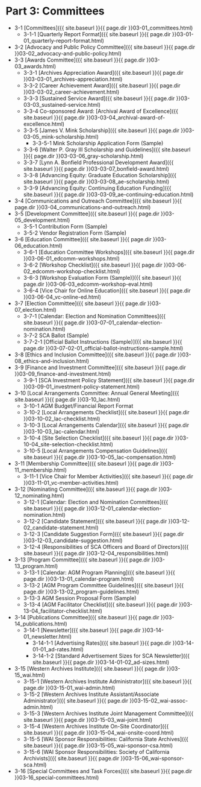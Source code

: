 # Part 3:  Committees
- 3-1     [Committees]({{ site.baseurl }}{{ page.dir }}03-01_committees.html)
  - 3-1-1     [Quarterly Report Format]({{ site.baseurl }}{{ page.dir }}03-01-01_quarterly-report-format.html)
- 3-2     [Advocacy and Public Policy Committee]({{ site.baseurl }}{{ page.dir }}03-02_advocacy-and-public-policy.html)
- 3-3     [Awards Committee]({{ site.baseurl }}{{ page.dir }}03-03_awards.html)
  - 3-3-1     [Archives Appreciation Award]({{ site.baseurl }}{{ page.dir }}03-03-01_archives-appreciation.html)
  - 3-3-2     [Career Achievement Award]({{ site.baseurl }}{{ page.dir }}03-03-02_career-achievement.html)
  - 3-3-3     [Sustained Service Award]({{ site.baseurl }}{{ page.dir }}03-03-03_sustained-service.html)
  - 3-3-4     Co-sponsored Award:  [Archival Award of Excellence]({{ site.baseurl }}{{ page.dir }}03-03-04_archival-award-of-excellence.html)
  - 3-3-5     [James V. Mink Scholarship]({{ site.baseurl }}{{ page.dir }}03-03-05_mink-scholarship.html)
    - 3-3-5-1     Mink Scholarship Application Form (Sample)
  - 3-3-6     [Walter P. Gray III Scholarship and Guidelines]({{ site.baseurl }}{{ page.dir }}03-03-06_gray-scholarship.html)
  - 3-3-7     [Lynn A. Bonfield Professional Development Award]({{ site.baseurl }}{{ page.dir }}03-03-07_bonfield-award.html)
  - 3-3-8     [Advancing Equity: Graduate Education Scholarship]({{ site.baseurl }}{{ page.dir }}03-03-08_ae-scholarship.html)
  - 3-3-9     [Advancing Equity: Continuing Education Funding]({{ site.baseurl }}{{ page.dir }}03-03-09_ae-continuing-education.html)
- 3-4     [Communications and Outreach Committee]({{ site.baseurl }}{{ page.dir }}03-04_communications-and-outreach.html)
- 3-5     [Development Committee]({{ site.baseurl }}{{ page.dir }}03-05_development.html)
  - 3-5-1     Contribution Form (Sample)
  - 3-5-2     Vendor Registration Form (Sample)
- 3-6     [Education Committee]({{ site.baseurl }}{{ page.dir }}03-06_education.html)
  - 3-6-1     [Education Committee Workshops]({{ site.baseurl }}{{ page.dir }}03-06-01_edcomm-workshops.html)
  - 3-6-2     [Workshop Checklist]({{ site.baseurl }}{{ page.dir }}03-06-02_edcomm-workshop-checklist.html)
  - 3-6-3     [Workshop Evaluation Form (Sample)]({{ site.baseurl }}{{ page.dir }}03-06-03_edcomm-workshop-eval.html)
  - 3-6-4     [Vice Chair for Online Education]({{ site.baseurl }}{{ page.dir }}03-06-04_vc-online-ed.html)
- 3-7     [Election Committee]({{ site.baseurl }}{{ page.dir }}03-07_election.html)
  - 3-7-1     [Calendar: Election and Nomination Committees]({{ site.baseurl }}{{ page.dir }}03-07-01_calendar-election-nomination.html)
  - 3-7-2     SCA Ballot (Sample)
  - 3-7-2-1     [Official Ballot Instructions (Sample)]({{ site.baseurl }}{{ page.dir }}03-07-02-01_official-ballot-instructions-sample.html)
- 3-8     [Ethics and Inclusion Committee]({{ site.baseurl }}{{ page.dir }}03-08_ethics-and-inclusion.html)
- 3-9     [Finance and Investment Committee]({{ site.baseurl }}{{ page.dir }}03-09_finance-and-investment.html)
  - 3-9-1     [SCA Investment Policy Statement]({{ site.baseurl }}{{ page.dir }}03-09-01_investment-policy-statement.html)
- 3-10   [Local Arrangements Committee: Annual General Meeting]({{ site.baseurl }}{{ page.dir }}03-10_lac.html)
  - 3-10-1   AGM Budget/Financial Report Format
  - 3-10-2   [Local Arrangements Checklist]({{ site.baseurl }}{{ page.dir }}03-10-02_lac-checklist.html)
  - 3-10-3   [Local Arrangements Calendar]({{ site.baseurl }}{{ page.dir }}03-10-03_lac-calendar.html)
  - 3-10-4   [Site Selection Checklist]({{ site.baseurl }}{{ page.dir }}03-10-04_site-selection-checklist.html)
  - 3-10-5   [Local Arrangements Compensation Guidelines]({{ site.baseurl }}{{ page.dir }}03-10-05_lac-compensation.html)
- 3-11   [Membership Committee]({{ site.baseurl }}{{ page.dir }}03-11_membership.html)
  - 3-11-1   [Vice Chair for Member Activities]({{ site.baseurl }}{{ page.dir }}03-11-01_vc-member-activities.html)
- 3-12   [Nominating Committee]({{ site.baseurl }}{{ page.dir }}03-12_nominating.html)
  - 3-12-1   [Calendar: Election and Nomination Committees]({{ site.baseurl }}{{ page.dir }}03-12-01_calendar-election-nomination.html)
  - 3-12-2   [Candidate Statement]({{ site.baseurl }}{{ page.dir }}03-12-02_candidate-statement.html)
  - 3-12-3   [Candidate Suggestion Form]({{ site.baseurl }}{{ page.dir }}03-12-03_candidate-suggestion.html)
  - 3-12-4   [Responsibilities of SCA Officers and Board of Directors]({{ site.baseurl }}{{ page.dir }}03-12-04_responsibilities.html)
- 3-13   [Program Committee]({{ site.baseurl }}{{ page.dir }}03-13_program.html)
  - 3-13-1   [Calendar: AGM Program Planning]({{ site.baseurl }}{{ page.dir }}03-13-01_calendar-program.html)
  - 3-13-2   [AGM Program Committee Guidelines]({{ site.baseurl }}{{ page.dir }}03-13-02_program-guidelines.html)
  - 3-13-3   AGM Session Proposal Form (Sample)
  - 3-13-4   [AGM Facilitator Checklist]({{ site.baseurl }}{{ page.dir }}03-13-04_facilitator-checklist.html)
- 3-14   [Publications Committee]({{ site.baseurl }}{{ page.dir }}03-14_publications.html)
  - 3-14-1   [Newsletter]({{ site.baseurl }}{{ page.dir }}03-14-01_newsletter.html)
    - 3-14-1-1   [Advertising Rates]({{ site.baseurl }}{{ page.dir }}03-14-01-01_ad-rates.html)
    - 3-14-1-2   [Standard Advertisement Sizes for SCA Newsletter]({{ site.baseurl }}{{ page.dir }}03-14-01-02_ad-sizes.html)
- 3-15   [Western Archives Institute]({{ site.baseurl }}{{ page.dir }}03-15_wai.html)
  - 3-15-1   [Western Archives Institute Administrator]({{ site.baseurl }}{{ page.dir }}03-15-01_wai-admin.html)
  - 3-15-2   [Western Archives Institute Assistant/Associate Administrator]({{ site.baseurl }}{{ page.dir }}03-15-02_wai-assoc-admin.html)
  - 3-15-3   [Western Archives Institute Joint Management Committee]({{ site.baseurl }}{{ page.dir }}03-15-03_wai-joint.html)
  - 3-15-4   [Western Archives Institute On-Site Coordinator]({{ site.baseurl }}{{ page.dir }}03-15-04_wai-onsite-coord.html)
  - 3-15-5   [WAI Sponsor Responsibilities: California State Archives]({{ site.baseurl }}{{ page.dir }}03-15-05_wai-sponsor-csa.html)
  - 3-15-6   [WAI Sponsor Responsibilities: Society of California Archivists]({{ site.baseurl }}{{ page.dir }}03-15-06_wai-sponsor-sca.html)
- 3-16   [Special Committees and Task Forces]({{ site.baseurl }}{{ page.dir }}03-16_special-committees.html)

